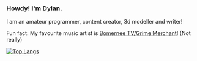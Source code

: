 ### Howdy! I'm Dylan.

I am an amateur programmer, content creator, 3d modeller and writer!

Fun fact: My favourite music artist is <a href="https://soundcloud.com/grimemerchant">Bomernee TV/Grime Merchant</a>! (Not really)

[![Top Langs](https://github-readme-stats.vercel.app/api/top-langs/?username=dylangamedev)](https://github.com/anuraghazra/github-readme-stats)
